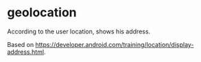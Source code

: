 # geolocation

According to the user location, shows his address.

Based on https://developer.android.com/training/location/display-address.html.

